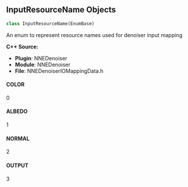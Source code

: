 ## InputResourceName Objects

```python
class InputResourceName(EnumBase)
```

An enum to represent resource names used for denoiser input mapping

**C++ Source:**

- **Plugin**: NNEDenoiser
- **Module**: NNEDenoiser
- **File**: NNEDenoiserIOMappingData.h

<a id="unreal.InputResourceName.COLOR"></a>

#### COLOR

0

<a id="unreal.InputResourceName.ALBEDO"></a>

#### ALBEDO

1

<a id="unreal.InputResourceName.NORMAL"></a>

#### NORMAL

2

<a id="unreal.InputResourceName.OUTPUT"></a>

#### OUTPUT

3

<a id="unreal.OutputResourceName"></a>